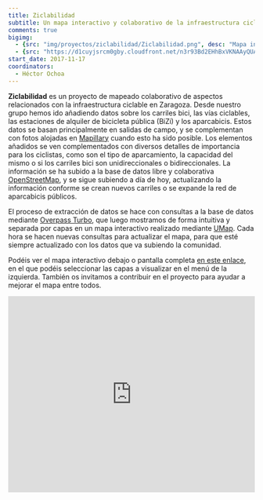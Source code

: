 ```yaml
---
title: Ziclabilidad
subtitle: Un mapa interactivo y colaborativo de la infraestructura ciclista de Zaragoza.
comments: true
bigimg:
  - {src: "img/proyectos/ziclabilidad/Ziclabilidad.png", desc: "Mapa interactivo sobre la infraestructura ciclista en Zaragoza"}
  - {src: "https://d1cuyjsrcm0gby.cloudfront.net/n3r93Bd2EHhBxVKNAAyQUA/thumb-2048.jpg", desc: "Imagen de una estación de alquiler de bicicletas públicas (BiZi)"}
start_date: 2017-11-17
coordinators:
  - Héctor Ochoa
---
```


**Ziclabilidad** es un proyecto de mapeado colaborativo de aspectos relacionados con la infraestructura ciclable en Zaragoza. Desde nuestro grupo hemos ido añadiendo datos sobre los carriles bici, las vías ciclables, las estaciones de alquiler de bicicleta pública (BiZi) y los aparcabicis.
Estos datos se basan principalmente en salidas de campo, y se complementan con fotos alojadas en [Mapillary](http://mapillary.com/app) cuando esto ha sido posible.
Los elementos añadidos se ven complementados con diversos detalles de importancia para los ciclistas, como son el tipo de aparcamiento, la capacidad del mismo o si los carriles bici son unidireccionales o bidireccionales.
La información se ha subido a la base de datos libre y colaborativa [OpenStreetMap](http://openstreetmap.org), y se sigue subiendo a día de hoy, actualizando la información conforme se crean nuevos carriles o se expande la red de aparcabicis públicos.

El proceso de extracción de datos se hace con consultas a la base de datos mediante [Overpass Turbo](http://overpass-turbo.eu), que luego mostramos de forma intuitiva y separada por capas en un mapa interactivo realizado mediante [UMap](http://umap.openstreetmap.fr).
Cada hora se hacen nuevas consultas para actualizar el mapa, para que esté siempre actualizado con los datos que va subiendo la comunidad.

Podéis ver el mapa interactivo debajo o pantalla completa [en este enlace](/Ziclabilidad), en el que podéis seleccionar las capas a visualizar en el menú de la izquierda.
También os invitamos a contribuir en el proyecto para ayudar a mejorar el mapa entre todos.

<iframe width="100%" height="400px" frameBorder="0" src="http://umap.openstreetmap.fr/es/map/ziclabilidad_141722#16/41.6496/-0.8826?scaleControl=false&miniMap=false&scrollWheelZoom=false&zoomControl=true&allowEdit=false&moreControl=true&searchControl=null&tilelayersControl=null&embedControl=null&datalayersControl=true&onLoadPanel=none&captionBar=false"></iframe>


<!-- Todo: poner snippet para mostrar título de las últimas entradas del blog con la etiqueta ziclabilidad -->
